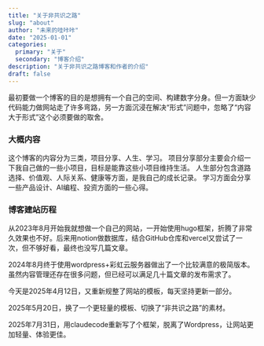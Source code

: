 ```yaml
---
title: "关于非共识之路"
slug: "about"
author: "未来的哇咔咔"
date: "2025-01-01"
categories:
  primary: "关于"
  secondary: "博客介绍"
description: "关于非共识之路博客和作者的介绍"
draft: false
---
```

最初要做一个博客的目的是想拥有一个自己的空间、构建数字分身。但一方面缺少代码能力做网站走了许多弯路，另一方面沉浸在解决“形式”问题中，忽略了“内容大于形式”这个必须要做的取舍。

### 大概内容

这个博客的内容分为三类，项目分享、人生、学习。
项目分享部分主要会介绍一下我自己做的一些小项目，目标是能靠这些小项目维持生活。
人生部分包含道路选择、价值观、人际关系、健康等方面，是我自己的成长记录。
学习方面会分享一些产品设计、AI编程、投资方面的一些心得。

### 博客建站历程

从2023年8月开始我就想做一个自己的网站，一开始使用hugo框架，折腾了非常久效果也不好。后来用notion做数据库，结合GitHub仓库和vercel又尝试了一次，但不够好看，最终也没写几篇文章。

2024年8月终于使用wordpress+彩虹云服务器做出了一个比较满意的极简版本。虽然内容管理还存在很多问题，但已经可以满足几十篇文章的发布需求了。

今天是2025年4月12日，又重新规整了网站的模板，每天坚持更新一部分。

2025年5月20日，换了一个更轻量的模板、切换了“非共识之路”的素材。

2025年7月31日，用claudecode重新写了个框架，脱离了Wordpress，让网站更加轻量、体验更佳。